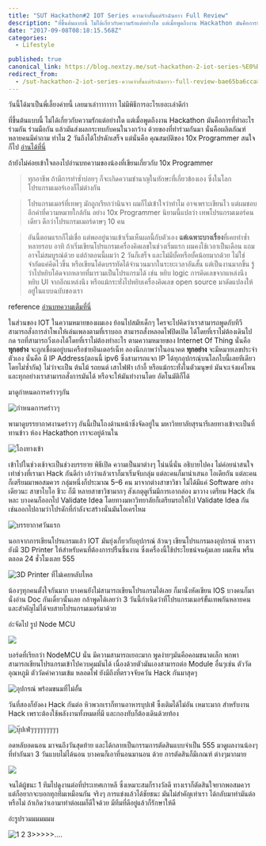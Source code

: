 ```yaml
---
title: "SUT Hackathon#2 IOT Series ความจำสั้นแต่รักฉันยาว Full Review"
description: "ที่ขึ้นต้นแบบนี้ ไม่ได้เกี่ยวกับความรักแต่อย่างใด แต่เมื่อพูดถึงงาน Hackathon มันคือการที่ทำอะไรร่วมกัน ร่วมมือกัน แล้วมันส่งผลกระทบกับคนในวงกว้าง ด้วยของที่ทำร่วมกันมา นั่นคือผลิตภัณฑ์ หลายคนมีคำถาม…"
date: "2017-09-08T08:18:15.568Z"
categories: 
  - Lifestyle

published: true
canonical_link: https://blog.nextzy.me/sut-hackathon-2-iot-series-%E0%B8%84%E0%B8%A7%E0%B8%B2%E0%B8%A1%E0%B8%88%E0%B8%B3%E0%B8%AA%E0%B8%B1%E0%B9%89%E0%B8%99%E0%B9%81%E0%B8%95%E0%B9%88%E0%B8%A3%E0%B8%B1%E0%B8%81%E0%B8%89%E0%B8%B1%E0%B8%99%E0%B8%A2%E0%B8%B2%E0%B8%A7-full-review-bae65ba6cca8
redirect_from:
  - /sut-hackathon-2-iot-series-ความจำสั้นแต่รักฉันยาว-full-review-bae65ba6cca8
---
```


วันนี้ได้มาเป็นพี่เลี้ยงค่ายนี้ เลยมาเล่าาาาาาาา ไม่มีพิธีการอะไรเยอะเล่าดีก่า

ที่ขึ้นต้นแบบนี้ ไม่ได้เกี่ยวกับความรักแต่อย่างใด แต่เมื่อพูดถึงงาน Hackathon มันคือการที่ทำอะไรร่วมกัน ร่วมมือกัน แล้วมันส่งผลกระทบกับคนในวงกว้าง ด้วยของที่ทำร่วมกันมา นั่นคือผลิตภัณฑ์ หลายคนมีคำถาม ทำไม 2 วันถึงได้โปรดักเสร็จ แต่นั่นคือ คุณสมบัติของ 10x Programmer สนใจก็ไป [อ่านได้ที่นี่](http://antirez.com/news/112)

ถ้ายังไม่ค่อยเข้าใจลองไปอ่านบทความของน้องที่เขียนเกี่ยวกับ 10x Programmer

> ทุกอาชีพ ถ้ามีการทำซ้ำบ่อยๆ ก็จะเกิดความชำนาญในทักษะที่เกี่ยวข้องเอง ซึ่งในโลกโปรแกรมเมอร์เองก็ไม่ต่างกัน

> โปรแกรมเมอร์ที่เทพๆ มักถูกเรียกว่านินจา ผมก็ไม่เข้าใจว่าทำไม อาจเพราะเขียนไว แต่ผมชอบอีกคำที่ความหมายใกล้กัน อย่าง 10x Programmer นิยามนี้แปลว่า เทพโปรแกรมเมอร์คนเดียว ดีกว่าโปรแกรมเมอร์ดาษๆ 10 คน

> อันนี้ตอนแรกก็ไม่เชื่อ แต่พออยู่นานเข้าเริ่มเห็นผลนี้กับตัวเอง **แต่เฉพาะบางเรื่อง**ที่เคยทำซ้ำหลายรอบ อาทิ ถ้าเริ่มเขียนโปรแกรมเครื่องคิดเลขในช่วงเริ่มแรก ผมคงใช้เวลาเป็นเดือน แถมอาจไม่สมบูรณ์ด้วย แต่ถ้าตอนนี้ผมว่า 2 วันก็เสร็จ และไม่มีบั้คหรือบั้คน้อยมากด้วย ไม่ใช่จำกัดแค่คิดไวขึ้น หรือเขียนโค้ดบรรทัดได้จำนวนมากในระยะเวลาอันสั้น แต่เป็นงานมากขึ้น รู้ว่าไปหยิบโค้ดจากหลายที่มารวมเป็นโปรแกรมได้ เช่น หยิบ logic การคิดเลขจากแหล่งนึง หยิบ UI จากอีกแหล่งนึง หรือแม้กระทั่งไปหยิบเครื่องคิดเลข open source มาดัดแปลงให้อยู่ในแบบฉบับของเรา

reference [อ่านบทความเต็มที่นี่](https://blog.nextzy.me/2yearprogrammertrust-d3475d2be4fd)

ในส่วนของ IOT ในความหมายของผมเอง ย้อนไปสมัยเด็กๆ ใครจะไปคิดว่าเราสามารถพูดกับทีวี สามารถสั่งการลำโพงให้เล่นเพลงตามที่เราบอก สามารถสั่งหลอดไฟปิดเปิด ได้โดยที่เราไม่ต้องเดินไปกด รถที่สามารถวิ่งเองได้โดยที่เราไม่ต้องทำอะไร ตามความหมายของ Internet Of Thing นั่นคือ **ทุกอย่าง** จะถูกเชื่อมอยู่บนเครือข่ายอินเตอร์เน็ท ลองนึกภาพว่าในอนาคต **ทุกอย่าง** จะมีหมายเลขประจำตัวเอง นั่นคือ มี IP Address(ตอนนี้ ipv6 ซึ่งสามารถแจก IP ได้ทุกอุปกรณฺ์บนโลกใบนี้เลยทีเดียวโดยไม่ซ้ำกัน) ไม่ว่าจะเป็น ต้นไม้ รถยนต์ เสาไฟฟ้า เก้าอี้ หรือแม้กระทั่งในตัวมนุษย์ มันจะเจ๋งแค่ไหน และทุกอย่างเราสามารถสั่งการมันได้ หรือจะให้มันทำงานโดย อัตโนมัติก็ได้

มาดูกำหนดการคร่าวๆกัน

![กำหนดการคร่าวๆ](./asset-1.png)

พามาดูบรรยากาศงานคร่าวๆ อันนี้เป็นโถงด้านหน้าซึ่งจัดอยู่ใน มหาวิทยาลัยสุรนารีเลยทางเข้าจะเป็นที่ทานข้าว ห้อง Hackathon เราจะอยู่ด้านใน

![โถงทางเข้า](./asset-2.png)

เข้าไปในช่วงเช้าจะเป็นช่วงบรรยาย พิธีเปิด ความเป็นมาต่างๆ โน่นนี่นั่น อธิบายไปคง ไม่ค่อยน่าสนใจเท่าช่วงที่เรามา Hack กันดีก่า เอ้าว่าแล้วเราก็มาเริ่มจับกลุ่ม แต่ละคนก็มานำเสนอ ไอเดียกัน แต่ละคนก็เตรียมมาพอสมควร กลุ่มหนึ่งก็ประมาณ 5–6 คน มาจากต่างสาขาวิชา ไม่ได้มีแค่ Software อย่างเดียวนะ สาขาไบโอ ชีวะ ก็มี หลายสาขาวิชามากๆ สังเกตุดูเริ่มมีการเอากล่อง มาวาง เตรียม Hack กันหละ บางคนก็ออกไป Validate Idea โดยทางมหาวิทยาลัยก็เตรียมรถให้ไป Validate Idea กัน เช่นออกไปถามว่าโปรดักที่กำลังจะสร้างนั่นมันโอเครไหม

![บรรยากาศวันแรก](./asset-3.png)

นอกจากการเขียนโปรแกรมแล้ว IOT มันยุ่งเกี่ยวกับอุปกรณ์ ล้วนๆ เขียนโปรแกรมลงอุปกรณ์ ทางเรายังมี 3D Printer ให้สำหรับคนที่ต้องการปริ้นชิ้นงาน ซึ่งเครื่องนี้ใช้ประโยชน์จนคุ้มเลย ผมเห็น พริ้นตลอด 24 ชั่วโมงเลย 555

![3D Printer ที่ไม่เคยหลับไหล](./asset-4.png)

น้องๆทุกคนตั้งใจกันมาก บางคนยังไม่สามารถเขียนโปรแกรมได้เลย ก็มานั่งหัดเขียน IOS บางคนก็มานั่งอ่าน Doc กันเดี๋ยวนั้นเลย กล้าพูดได้เลยว่า 3 วันนี้กำเนิดว่าที่โปรแกรมเมอร์ขั้นเทพกันหลายคน และสำคัญไม่ได้จบสายโปรแกรมเมอร์มาด้วย

อ่ะจัดไป รูป Node MCU

![](./asset-5.png)

บอร์ดที่เรียกว่า NodeMCU นั่น มีความสามารถเยอะมาก พูดง่ายๆมันคือคอมขนาดเล็ก พกพา สามารถเขียนโปรแกรมเข้าไปควบคุมมันได้ เนื่องด้วยตัวมันเองสามารถต่อ Module อื่นๆเช่น ตัววัดอุณหภูมิ ตัววัดค่าความเข้ม หลอดไฟ ยังมีถึงที่ตรวจจับควัน Hack กันมาสุดๆ

![อุปกรณ์ พร้อมขนมที่ไม่อั้น](./asset-6.png)

วันที่สองก็ยังคง Hack กันต่อ หิวพวกเราก็ทานอาหารบุปเฟ่ ซึ้งเติมได้ไม่อัน เหมาะมาก สำหรับงาน Hack เพราะต้องใช้พลังงานทั้งหมดที่มี และกองทับก็ต้องเดินด้วยท้อง

![บุ๊ปเฟ่ๆๆๆๆๆๆๆๆๆ](./asset-7.png)

อดหลับอดนอน มาจนถึงวันสุดท้าย และได้กลายเป็นกรรมการตัดสินแบบจำเป็น 555 มาดูผลงานน้องๆที่ทำกันมา 3 วันแบบไม่ได้นอน บางคนก็เอาที่นอนมานอน ด้วย การตัดสินก็มีเกณฑ์ ต่างๆมากมาย

![](./asset-8.png)

จนได้ผู้ชนะ 1 ทีมไปดูงานต่อที่ประเทศเกาหลี ซึ่งเหมาะสมก็รางวัลดี ทางเราก็ตัดสินใจยากพอสมควร แต่ก็อยากจะบอกทุกทีมเหมือนกัน จริงๆ การแข่งแล้วได้ชัยชนะ มันไม่สำคัญเท่าเรา ได้กลับมาทำมันต่อหรือไม่ ถ้าเกิดว่าเอามาทำต่อผมก็ดีใจด้วย มีทีมที่ดีอยู่แล้วก็รักษาให้ดี

อ่ะรูปรวมมมมมมม

![1 2 3>>>>>….](./asset-9.png)
